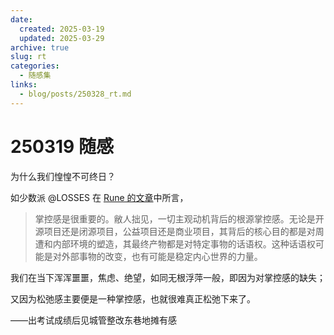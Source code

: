 ```yaml
---
date:
  created: 2025-03-19
  updated: 2025-03-29
archive: true
slug: rt
categories:
  - 随感集
links:
  - blog/posts/250328_rt.md
---
```

# 250319 随感

为什么我们惶惶不可终日？

<!-- more -->

如少数派 @LOSSES 在 [Rune 的文章](https://sspai.com/post/92714)中所言，

> 掌控感是很重要的。敝人拙见，一切主观动机背后的根源掌控感。无论是开源项目还是闭源项目，公益项目还是商业项目，其背后的核心目的都是对周遭和内部环境的塑造，其最终产物都是对特定事物的话语权。这种话语权可能是对外部事物的改变，也有可能是稳定内心世界的力量。

我们在当下浑浑噩噩，焦虑、绝望，如同无根浮萍一般，即因为对掌控感的缺失；

又因为松弛感主要便是一种掌控感，也就很难真正松弛下来了。

——出考试成绩后见城管整改东巷地摊有感

